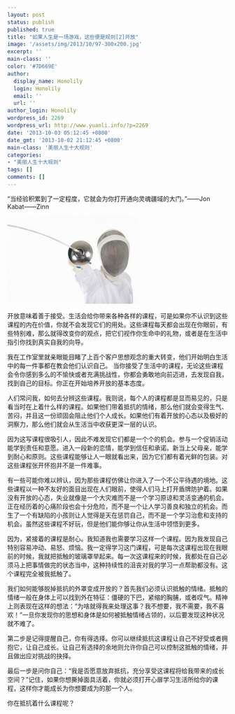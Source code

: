 ```yaml
---
layout: post
status: publish
published: true
title: "如果人生是一场游戏，这些便是规则[2]开放"
image: '/assets/img/2013/10/97-300x200.jpg'
excerpt: ''
main-class: ''
color: '#7D669E'
author:
  display_name: Honolily
  login: Honolily
  email: ''
  url: ''
author_login: Honolily
wordpress_id: 2269
wordpress_url: http://www.yuanli.info/?p=2269
date: '2013-10-03 05:12:45 +0800'
date_gmt: '2013-10-02 21:12:45 +0800'
main-class: '美丽人生十大规则'
categories:
- "美丽人生十大规则"
tags: []
comments: []
---
```

&ldquo;当经验积累到了一定程度，它就会为你打开通向灵魂疆域的大门。&rdquo;&mdash;&mdash;Jon Kabat&mdash;&mdash;Zinn

![yuanli info image](/assets/img/2013/10/97-300x200.jpg "97")

开放意味着善于接受。生活会给你带来各种各样的课程，可是如果你不认识到这些课程的内在价值，你就不会发现它们的用处。这些课程每天都会出现在你眼前，有些特别难，那么就得改变你的观点，把它们视作你生命中的礼物，或者是在生活中指引你找到真实自我的向导。

我在工作室里就亲眼能目睹了上百个客户思想观念的重大转变，他们开始明白生活中的每一件事都在教会他们认识自己。 当你接受了生活中的课程，无论这些课程会令你感到多么的不愉快或者充满挑战性，你都会勇敢地向前迈进，去发现自我，找到自己的目标。你正在开始培养开放的基本态度。

人们常问我，如何去分辨这些课程。我则说，每个人的课程都是显而易见的，只是看当时在上着什么样的课程。如果他们带着抵抗的情绪，那么他们就会变得生气、苦闷，并且这一份顽固会阻止他们个人成长。如果他们有着开放的心态以及极好的洞察力，那么他们就会从生活当中收获更深一层的认识。

因为这写课程很吸引人，因此不难发现它们都是一个个的机会。参与一个促销活动能学到责任和意愿。进入一段新的恋情，能学到信任和承诺。新当上父母亲，能学到耐心和原则。这些课程能够让人一眼就看出来，因为它们都有着光鲜的包装。对这些课程张开怀抱并不是一件难事。

有一些可能你难以辨认，因为那些课程仿佛让你进入了一个不公平待遇的境地。这些课程以一种不友好的面目出现在人们眼前，使得人们马上打开盾牌防护着。如果没有开放的心态，失业就像是一个大灾难而不是一个学习原谅和灵活变通的机会。正在经历着的心痛阶段也会十分危险，而不是一个让人学习善良和独立的机会。而生了一个有缺陷的小孩则让人觉得是天在惩罚自己，而不是一个学习治愈和支持的机会。虽然这些课程不好玩，但是他们能你够让你从生活中领悟到更多。

因为，紧接着的课程是耐心。我知道我也需要学习这样一个课程。因为我发现自己特别容易冲动、易怒、烦恼。我一定得学习这门课程，可是每次这课程出现在我眼前的时候，我就把抵触的玻璃罩举起来。每一次这课程来的时候，我都处在自己必须马上把事情做完的状态当中，这种持续性的沮丧对我的学习一点帮助都没有。这个课程完全被我抵触了。

我们如何能够脱掉抵抗的外罩变成开放的？首先我们必须认识抵触的情绪。抵触的情绪一般在身体上可以找到外在特征：僵硬的下巴，紧缩的胸脯，或者叹气。精神上则表现在这样的想法：&ldquo;为啥就得我来处理这事？我不想要，我不需要，我不喜欢！&rdquo;一旦你发现你的思想和身体是如何被抵触情绪占领的，以后要发现这种状况就不难了。

第二步是记得提醒自己，你有得选择。你可以继续抵抗这课程让自己不好受或者拥抱它，让自己成长。让自己有选择的余地则允许你自己可以控制这抵触的情绪，并且做出应对挑战的抉择。

最后一步是问你自己：&ldquo;我是否愿意放弃抵抗，充分享受这课程将给我带来的成长空间？&rdquo;记住，如果你想撕掉面具活着，你就必须打开心扉学习生活所给你的课程，这样你才能成长为你想要成为的那一个人。

你在抵抗着什么课程呢？

